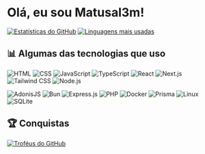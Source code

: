 # Olá, eu sou Matusal3m!

[![Estatísticas do GitHub](https://github-readme-stats.vercel.app/api?username=Matusal3m&show_icons=true&theme=radical)](https://github.com/Matusal3m)
[![Linguagens mais usadas](https://github-readme-stats.vercel.app/api/top-langs/?username=Matusal3m&layout=compact&theme=radical)](https://github.com/Matusal3m)

## 📊 Algumas das tecnologias que uso

![HTML](https://skillicons.dev/icons?i=html)
![CSS](https://skillicons.dev/icons?i=css)
![JavaScript](https://skillicons.dev/icons?i=js)
![TypeScript](https://skillicons.dev/icons?i=ts)
![React](https://skillicons.dev/icons?i=react)
![Next.js](https://skillicons.dev/icons?i=next)
![Tailwind CSS](https://skillicons.dev/icons?i=tailwind)
![Node.js](https://skillicons.dev/icons?i=nodejs)

![AdonisJS](https://skillicons.dev/icons?i=adonis)
![Bun](https://skillicons.dev/icons?i=bun)
![Express.js](https://skillicons.dev/icons?i=express)
![PHP](https://skillicons.dev/icons?i=php)
![Docker](https://skillicons.dev/icons?i=docker)
![Prisma](https://skillicons.dev/icons?i=prisma)
![Linux](https://skillicons.dev/icons?i=linux)
![SQLite](https://skillicons.dev/icons?i=sqlite)

## 🏆 Conquistas

[![Troféus do GitHub](https://github-profile-trophy.vercel.app/?username=Matusal3m&theme=onedark&row=2&column=4)](https://github.com/Matusal3m)
